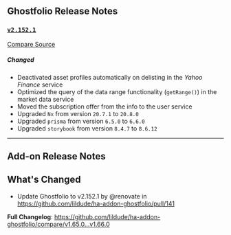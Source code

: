 ## Ghostfolio Release Notes

### [`v2.152.1`](https://redirect.github.com/ghostfolio/ghostfolio/blob/HEAD/CHANGELOG.md#21521---2025-04-17)

[Compare Source](https://redirect.github.com/ghostfolio/ghostfolio/compare/2.152.0...2.152.1)

##### Changed

-   Deactivated asset profiles automatically on delisting in the *Yahoo Finance* service
-   Optimized the query of the data range functionality (`getRange()`) in the market data service
-   Moved the subscription offer from the info to the user service
-   Upgraded `Nx` from version `20.7.1` to `20.8.0`
-   Upgraded `prisma` from version `6.5.0` to `6.6.0`
-   Upgraded `storybook` from version `8.4.7` to `8.6.12`

---

## Add-on Release Notes




## What's Changed
* Update Ghostfolio to v2.152.1 by @renovate in https://github.com/lildude/ha-addon-ghostfolio/pull/141


**Full Changelog**: https://github.com/lildude/ha-addon-ghostfolio/compare/v1.65.0...v1.66.0
